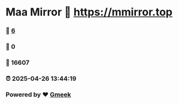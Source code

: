 # Maa Mirror :link: https://mmirror.top 
### :page_facing_up: [6](https://mmirror.top/tag.html) 
### :speech_balloon: 0 
### :hibiscus: 16607 
### :alarm_clock: 2025-04-26 13:44:19 
### Powered by :heart: [Gmeek](https://github.com/Meekdai/Gmeek)
